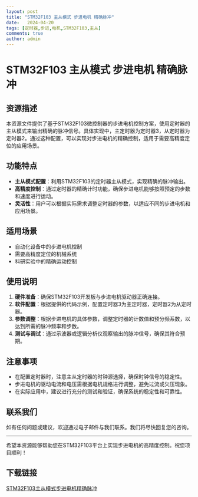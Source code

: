 ```yaml
---
layout: post
title: "STM32F103 主从模式 步进电机 精确脉冲"
date:   2024-04-20
tags: [定时器,步进,电机,STM32F103,主从]
comments: true
author: admin
---
```

# STM32F103 主从模式 步进电机 精确脉冲

## 资源描述

本资源文件提供了基于STM32F103微控制器的步进电机控制方案，使用定时器的主从模式来输出精确的脉冲信号。具体实现中，主定时器为定时器3，从定时器为定时器2。通过这种配置，可以实现对步进电机的精确控制，适用于需要高精度定位的应用场景。

## 功能特点

- **主从模式配置**：利用STM32F103的定时器主从模式，实现精确的脉冲输出。
- **高精度控制**：通过定时器的精确计时功能，确保步进电机能够按照预定的步数和速度进行运动。
- **灵活性**：用户可以根据实际需求调整定时器的参数，以适应不同的步进电机和应用场景。

## 适用场景

- 自动化设备中的步进电机控制
- 需要高精度定位的机械系统
- 科研实验中的精确运动控制

## 使用说明

1. **硬件准备**：确保STM32F103开发板与步进电机驱动器正确连接。
2. **软件配置**：根据提供的代码示例，配置定时器3为主定时器，定时器2为从定时器。
3. **参数调整**：根据步进电机的具体参数，调整定时器的计数值和预分频系数，以达到所需的脉冲频率和步数。
4. **测试与调试**：通过示波器或逻辑分析仪观察输出的脉冲信号，确保其符合预期。

## 注意事项

- 在配置定时器时，注意主从定时器的时钟源选择，确保时钟信号的稳定性。
- 步进电机的驱动电流和电压需根据电机规格进行调整，避免过流或欠压现象。
- 在实际应用中，建议进行充分的测试和验证，确保系统的稳定性和可靠性。

## 联系我们

如有任何问题或建议，欢迎通过电子邮件与我们联系。我们将尽快回复您的咨询。

---

希望本资源能够帮助您在STM32F103平台上实现步进电机的高精度控制。祝您项目顺利！

## 下载链接

[STM32F103主从模式步进电机精确脉冲](https://pan.quark.cn/s/6d96632565f1)